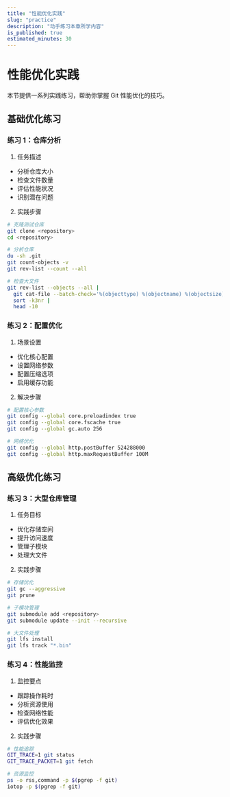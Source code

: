 ```yaml
---
title: "性能优化实践"
slug: "practice"
description: "动手练习本章所学内容"
is_published: true
estimated_minutes: 30
---
```


# 性能优化实践

本节提供一系列实践练习，帮助你掌握 Git 性能优化的技巧。

## 基础优化练习

### 练习 1：仓库分析

1. 任务描述
- 分析仓库大小
- 检查文件数量
- 评估性能状况
- 识别潜在问题

2. 实践步骤
```bash
# 克隆测试仓库
git clone <repository>
cd <repository>

# 分析仓库
du -sh .git
git count-objects -v
git rev-list --count --all

# 检查大文件
git rev-list --objects --all |
  git cat-file --batch-check='%(objecttype) %(objectname) %(objectsize) %(rest)' |
  sort -k3nr |
  head -10
```

### 练习 2：配置优化

1. 场景设置
- 优化核心配置
- 设置网络参数
- 配置压缩选项
- 启用缓存功能

2. 解决步骤
```bash
# 配置核心参数
git config --global core.preloadindex true
git config --global core.fscache true
git config --global gc.auto 256

# 网络优化
git config --global http.postBuffer 524288000
git config --global http.maxRequestBuffer 100M
```

## 高级优化练习

### 练习 3：大型仓库管理

1. 任务目标
- 优化存储空间
- 提升访问速度
- 管理子模块
- 处理大文件

2. 实践步骤
```bash
# 存储优化
git gc --aggressive
git prune

# 子模块管理
git submodule add <repository>
git submodule update --init --recursive

# 大文件处理
git lfs install
git lfs track "*.bin"
```

### 练习 4：性能监控

1. 监控要点
- 跟踪操作耗时
- 分析资源使用
- 检查网络性能
- 评估优化效果

2. 实践步骤
```bash
# 性能追踪
GIT_TRACE=1 git status
GIT_TRACE_PACKET=1 git fetch

# 资源监控
ps -o rss,command -p $(pgrep -f git)
iotop -p $(pgrep -f git)
```